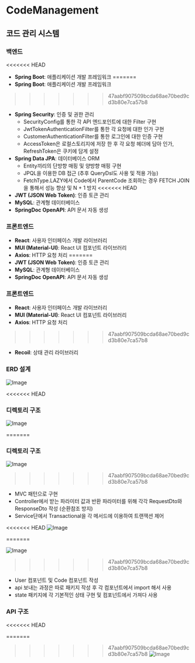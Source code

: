 # CodeManagement

## 코드 관리 시스템

### 백엔드
<<<<<<< HEAD

- **Spring Boot**: 애플리케이션 개발 프레임워크
=======
- **Spring Boot**: 애플리케이션 개발 프레임워크  
>>>>>>> 47aabf907509bcda68ae70bed9cd3b80e7ca57b8
- **Spring Security**: 인증 및 권한 관리
  - SecurityConfig를 통한 각 API 엔드포인트에 대한 Filter 구현
  - JwtTokenAuthenticationFilter를 통한 각 요청에 대한 인가 구현
  - CustomerAuthenticationFilter를 통한 로그인에 대한 인증 구현
  - AccessToken은 로컬스토리지에 저장 한 후 각 요청 헤더에 담아 인가, RefreshToken은 쿠키에 담게 설정
- **Spring Data JPA**: 데이터베이스 ORM
  - Entity끼리의 단방향 매핑 및 양방향 매핑 구현
  - JPQL을 이용한 DB 접근 (추후 QueryDsl도 사용 및 적용 가능)
  - FetchType.LAZY에서 Code에서 ParentCode 조회하는 경우 FETCH JOIN을 통해서 성능 향상 및 N + 1 방지
<<<<<<< HEAD
- **JWT (JSON Web Token)**: 인증 토큰 관리
- **MySQL**: 관계형 데이터베이스
- **SpringDoc OpenAPI**: API 문서 자동 생성

### 프론트엔드

- **React**: 사용자 인터페이스 개발 라이브러리
- **MUI (Material-UI)**: React UI 컴포넌트 라이브러리
- **Axios**: HTTP 요청 처리
=======
- **JWT (JSON Web Token)**: 인증 토큰 관리  
- **MySQL**: 관계형 데이터베이스  
- **SpringDoc OpenAPI**: API 문서 자동 생성


### 프론트엔드
- **React**: 사용자 인터페이스 개발 라이브러리  
- **MUI (Material-UI)**: React UI 컴포넌트 라이브러리  
- **Axios**: HTTP 요청 처리  
>>>>>>> 47aabf907509bcda68ae70bed9cd3b80e7ca57b8
- **Recoil**: 상태 관리 라이브러리

### ERD 설계

![Image](https://github.com/user-attachments/assets/d191ff0e-c9ab-4afd-aee5-3db68c6e7241)

<<<<<<< HEAD
### 디렉토리 구조

![Image](https://github.com/user-attachments/assets/2d9ec789-7218-4d66-aef5-ba006553d00a)

=======


### 디렉토리 구조
![Image](https://github.com/user-attachments/assets/2d9ec789-7218-4d66-aef5-ba006553d00a)
>>>>>>> 47aabf907509bcda68ae70bed9cd3b80e7ca57b8
- MVC 패턴으로 구현
- Controller에서 받는 파라미터 값과 반환 파라미터를 위해 각각 RequestDto와 ResponseDto 작성 (순환참조 방지)
- Service단에서 Transactional을 각 메서드에 이용하여 트랜잭션 제어

<<<<<<< HEAD
![Image](https://github.com/user-attachments/assets/1f05ea65-ca16-4e60-a4be-689fe3151745)

=======

![Image](https://github.com/user-attachments/assets/1f05ea65-ca16-4e60-a4be-689fe3151745)
>>>>>>> 47aabf907509bcda68ae70bed9cd3b80e7ca57b8
- User 컴포넌트 및 Code 컴포넌트 작성
- api 보내는 과정은 따로 패키지 작성 후 각 컴포넌트에서 import 해서 사용
- state 패키지에 각 기본적인 상태 구현 및 컴포넌트에서 가져다 사용

### API 구조
<<<<<<< HEAD

=======
>>>>>>> 47aabf907509bcda68ae70bed9cd3b80e7ca57b8
![Image](https://github.com/user-attachments/assets/23f1ae9a-d219-47fe-8ae8-8d7b6aedde13)

